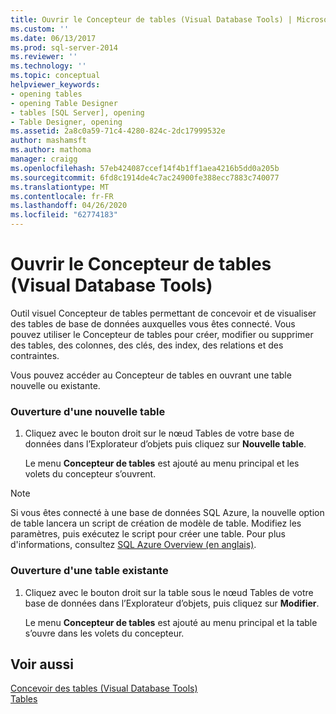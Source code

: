 ```yaml
---
title: Ouvrir le Concepteur de tables (Visual Database Tools) | Microsoft Docs
ms.custom: ''
ms.date: 06/13/2017
ms.prod: sql-server-2014
ms.reviewer: ''
ms.technology: ''
ms.topic: conceptual
helpviewer_keywords:
- opening tables
- opening Table Designer
- tables [SQL Server], opening
- Table Designer, opening
ms.assetid: 2a8c0a59-71c4-4280-824c-2dc17999532e
author: mashamsft
ms.author: mathoma
manager: craigg
ms.openlocfilehash: 57eb424087ccef14f4b1ff1aea4216b5dd0a205b
ms.sourcegitcommit: 6fd8c1914de4c7ac24900fe388ecc7883c740077
ms.translationtype: MT
ms.contentlocale: fr-FR
ms.lasthandoff: 04/26/2020
ms.locfileid: "62774183"
---
```

# <a name="open-table-designer-visual-database-tools"></a>Ouvrir le Concepteur de tables (Visual Database Tools)
  Outil visuel Concepteur de tables permettant de concevoir et de visualiser des tables de base de données auxquelles vous êtes connecté. Vous pouvez utiliser le Concepteur de tables pour créer, modifier ou supprimer des tables, des colonnes, des clés, des index, des relations et des contraintes.  
  
 Vous pouvez accéder au Concepteur de tables en ouvrant une table nouvelle ou existante.  
  
### <a name="open-a-new-table"></a>Ouverture d'une nouvelle table  
  
1.  Cliquez avec le bouton droit sur le nœud Tables de votre base de données dans l’Explorateur d’objets puis cliquez sur **Nouvelle table**.  
  
     Le menu **Concepteur de tables** est ajouté au menu principal et les volets du concepteur s’ouvrent.  
  
> [!NOTE]  
>  Si vous êtes connecté à une base de données SQL Azure, la nouvelle option de table lancera un script de création de modèle de table. Modifiez les paramètres, puis exécutez le script pour créer une table. Pour plus d'informations, consultez [SQL Azure Overview (en anglais)](/azure/sql-database/sql-database-technical-overview).  
  
### <a name="open-an-existing-table"></a>Ouverture d'une table existante  
  
1.  Cliquez avec le bouton droit sur la table sous le nœud Tables de votre base de données dans l’Explorateur d’objets, puis cliquez sur **Modifier**.  
  
     Le menu **Concepteur de tables** est ajouté au menu principal et la table s’ouvre dans les volets du concepteur.  
  
## <a name="see-also"></a>Voir aussi  
 [Concevoir des tables &#40;Visual Database Tools&#41;](../ssms/visual-db-tools/visual-database-tools.md)   
 [Tables](../relational-databases/tables/tables.md)  
  
  
